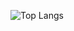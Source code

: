 ![Top Langs](https://github-readme-stats.vercel.app/api/top-langs/?username=pappouth&layout=compact&langs_count=20&theme=transparent)
